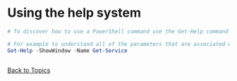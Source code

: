 # Using the help system

```PowerShell
# To discover how to use a PowerShell command use the Get-Help command

# For example to understand all of the parameters that are associated with the Get-Service command run the following command:
Get-Help -ShowWindow -Name Get-Service
 
```

[Back to Topics](../README.md)
